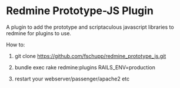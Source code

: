 Redmine Prototype-JS Plugin 
===========================

A plugin to add the prototype and scriptaculous javascript libraries to redmine for plugins to use. 

How to:

1. git clone https://github.com/fschupp/redmine_prototype_js.git

2. bundle exec rake redmine:plugins RAILS_ENV=production

3. restart your webserver/passenger/apache2 etc



